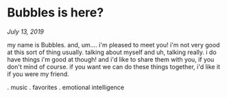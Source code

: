 # Bubbles is here?

_July 13, 2019_

my name is Bubbles. and, um.... i'm pleased to meet you! i'm not very good at this sort of thing usually. talking about myself and uh, talking really. i do have things i'm good at though! and i'd like to share them with you, if you don't mind of course. if you want we can do these things together, i'd like it if you were my friend.

. music
. favorites
. emotional intelligence